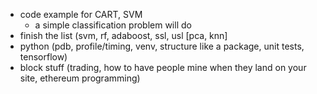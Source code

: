 - code example for CART, SVM
  - a simple classification problem will do
- finish the list (svm, rf, adaboost, ssl, usl [pca, knn]
- python (pdb, profile/timing, venv, structure like a package, unit tests, tensorflow)
- block stuff (trading, how to have people mine when they land on your site, ethereum programming)
